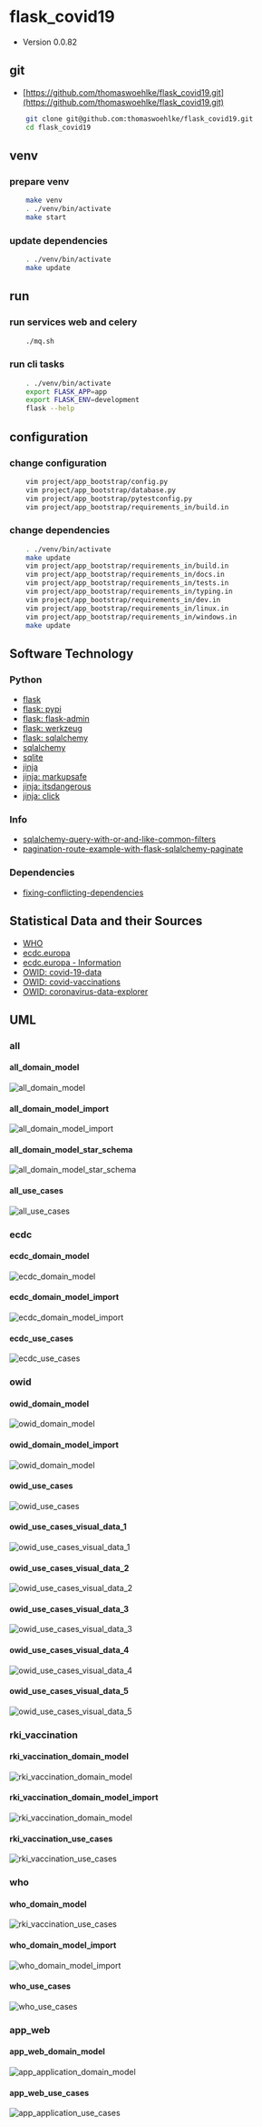 # flask_covid19

* Version 0.0.82

## git

* [https://github.com/thomaswoehlke/flask_covid19.git](https://github.com/thomaswoehlke/flask_covid19.git)

````bash
    git clone git@github.com:thomaswoehlke/flask_covid19.git
    cd flask_covid19
````

## venv

### prepare venv

````bash
    make venv
    . ./venv/bin/activate
    make start
````

### update dependencies

````bash
    . ./venv/bin/activate
    make update
 ````

## run

### run services web and celery

````bash
    ./mq.sh
````

### run cli tasks

````bash
    . ./venv/bin/activate
    export FLASK_APP=app
    export FLASK_ENV=development
    flask --help
````

## configuration

### change configuration

````bash
    vim project/app_bootstrap/config.py
    vim project/app_bootstrap/database.py
    vim project/app_bootstrap/pytestconfig.py
    vim project/app_bootstrap/requirements_in/build.in
````

### change dependencies

````bash
    . ./venv/bin/activate
    make update
    vim project/app_bootstrap/requirements_in/build.in
    vim project/app_bootstrap/requirements_in/docs.in
    vim project/app_bootstrap/requirements_in/tests.in
    vim project/app_bootstrap/requirements_in/typing.in
    vim project/app_bootstrap/requirements_in/dev.in
    vim project/app_bootstrap/requirements_in/linux.in
    vim project/app_bootstrap/requirements_in/windows.in
    make update
````

## Software Technology

### Python

* [flask](https://flask.palletsprojects.com/en/1.1.x/)
* [flask: pypi](https://pypi.org/project/Flask/)
* [flask: flask-admin](https://github.com/flask-admin/flask-admin/)
* [flask: werkzeug](https://werkzeug.palletsprojects.com/en/1.0.x/)
* [flask: sqlalchemy](https://flask.palletsprojects.com/en/1.1.x/patterns/sqlalchemy/)
* [sqlalchemy](https://docs.sqlalchemy.org/en/13/)
* [sqlite](https://sqlite.org/docs.html)
* [jinja](https://jinja.palletsprojects.com/en/2.11.x/)
* [jinja: markupsafe](https://palletsprojects.com/p/markupsafe/)
* [jinja: itsdangerous](https://palletsprojects.com/p/itsdangerous/)
* [jinja: click](https://palletsprojects.com/p/click/)

### Info

* [sqlalchemy-query-with-or-and-like-common-filters](http://www.leeladharan.com/sqlalchemy-query-with-or-and-like-common-filters)
* [pagination-route-example-with-flask-sqlalchemy-paginate](https://riptutorial.com/flask/example/22201/pagination-route-example-with-flask-sqlalchemy-paginate)

### Dependencies

* [fixing-conflicting-dependencies](https://pip.pypa.io/en/latest/user_guide/#fixing-conflicting-dependencies)

## Statistical Data and their Sources

* [WHO](https://covid19.who.int/WHO-COVID-19-global-data.csv)
* [ecdc.europa](https://opendata.ecdc.europa.eu/covid19/casedistribution/csv)
* [ecdc.europa - Information](https://www.ecdc.europa.eu/en/publications-data/download-todays-data-geographic-distribution-covid-19-cases-worldwide)
* [OWID: covid-19-data](https://github.com/owid/covid-19-data)
* [OWID: covid-vaccinations](https://ourworldindata.org/covid-vaccinations)
* [OWID: coronavirus-data-explorer](https://ourworldindata.org/explorers/coronavirus-data-explorer)

## UML

### all

#### all_domain_model

![all_domain_model](uml/data_all/all_domain_model.png)

#### all_domain_model_import

![all_domain_model_import](uml/data_all/all_domain_model_import.png)

#### all_domain_model_star_schema

![all_domain_model_star_schema](uml/data_all/all_domain_model_star_schema.png)

#### all_use_cases

![all_use_cases](uml/data_all/all_use_cases.png)

### ecdc

#### ecdc_domain_model

![ecdc_domain_model](uml/data_ecdc/ecdc_domain_model.png)

#### ecdc_domain_model_import

![ecdc_domain_model_import](uml/data_ecdc/ecdc_domain_model_import.png)

#### ecdc_use_cases

![ecdc_use_cases](uml/data_ecdc/ecdc_use_cases.png)

### owid

#### owid_domain_model

![owid_domain_model](uml/data_owid/owid_domain_model.png)

#### owid_domain_model_import

![owid_domain_model](uml/data_owid/owid_domain_model_import.png)

#### owid_use_cases

![owid_use_cases](uml/data_owid/owid_use_cases.png)

#### owid_use_cases_visual_data_1

![owid_use_cases_visual_data_1](uml/data_owid_reports/owid_use_cases_visual_data_1.png)

#### owid_use_cases_visual_data_2

![owid_use_cases_visual_data_2](uml/data_owid_reports/owid_use_cases_visual_data_2.png)

#### owid_use_cases_visual_data_3

![owid_use_cases_visual_data_3](uml/data_owid_reports/owid_use_cases_visual_data_3.png)

#### owid_use_cases_visual_data_4

![owid_use_cases_visual_data_4](uml/data_owid_reports/owid_use_cases_visual_data_4.png)

#### owid_use_cases_visual_data_5

![owid_use_cases_visual_data_5](uml/data_owid_reports/owid_use_cases_visual_data_5.png)

### rki_vaccination

#### rki_vaccination_domain_model

![rki_vaccination_domain_model](uml/data_vaccination/rki_vaccination_domain_model.png)

#### rki_vaccination_domain_model_import

![rki_vaccination_domain_model](uml/data_vaccination/rki_vaccination_domain_model.png)

#### rki_vaccination_use_cases

![rki_vaccination_use_cases](uml/data_vaccination/rki_vaccination_use_cases.png)

### who

#### who_domain_model

![rki_vaccination_use_cases](uml/data_vaccination/rki_vaccination_use_cases.png)

#### who_domain_model_import

![who_domain_model_import](uml/data_who/who_domain_model_import.png)

#### who_use_cases

![who_use_cases](uml/data_who/who_use_cases.png)

### app_web

#### app_web_domain_model

![app_application_domain_model](uml/app_web/app_application_domain_model.png)

#### app_web_use_cases

![app_application_use_cases](uml/app_web/app_application_use_cases.png)
